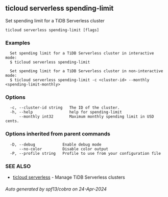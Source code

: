 ## ticloud serverless spending-limit

Set spending limit for a TiDB Serverless cluster

```
ticloud serverless spending-limit [flags]
```

### Examples

```
  Set spending limit for a TiDB Serverless cluster in interactive mode:
  $ ticloud serverless spending-limit

  Set spending limit for a TiDB Serverless cluster in non-interactive mode:
  $ ticloud serverless spending-limit -c <cluster-id> --monthly <spending-limit-monthly>
```

### Options

```
  -c, --cluster-id string   The ID of the cluster.
  -h, --help                help for spending-limit
      --monthly int32       Maximum monthly spending limit in USD cents.
```

### Options inherited from parent commands

```
  -D, --debug            Enable debug mode
      --no-color         Disable color output
  -P, --profile string   Profile to use from your configuration file
```

### SEE ALSO

* [ticloud serverless](ticloud_serverless.md)	 - Manage TiDB Serverless clusters

###### Auto generated by spf13/cobra on 24-Apr-2024

